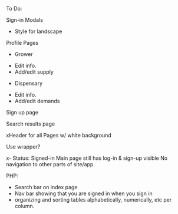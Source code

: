 To Do:

Sign-in Modals
- Style for landscape

Profile Pages

- Grower
 + Edit info.
 + Add/edit supply  

- Dispensary
 + Edit info.
 + Add/edit demands

Sign up page

Search results page

xHeader for all Pages w/ white background

Use wrapper?

x- Status: Signed-in
Main page still has log-in & sign-up visible
No navigation to other parts of site/app.

PHP:
* Search bar on index page
* Nav bar showing that you are signed in when you sign in
* organizing and sorting tables alphabetically, numerically, etc per column.
